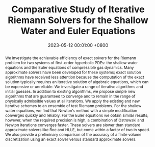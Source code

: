 ---
title:          " Comparative Study of Iterative Riemann Solvers for the Shallow Water and Euler Equations"
date:           2023-05-12 00:01:00 +0800
selected:       true
pub:            "Communications in Applied Mathematics and Computational Science"
pub_date:       "2023"
abstract: >-
  We investigate the achievable efficiency of exact solvers for the Riemann problem for two systems of first-order hyperbolic PDEs: the shallow water equations and the Euler equations of compressible gas dynamics. Many approximate solvers have been developed for these systems; exact solution algorithms have received less attention because the computation of the exact solution typically requires an iterative solution of algebraic equations, which can be expensive or unreliable. We investigate a range of iterative algorithms and initial guesses. In addition to existing algorithms, we propose simple new algorithms that are guaranteed to converge and to remain in the range of physically admissible values at all iterations. We apply the existing and new iterative schemes to an ensemble of test Riemann problems. For the shallow water equations, we find that Newton’s method with a simple modification converges quickly and reliably. For the Euler equations we obtain similar results; however, when the required precision is high, a combination of Ostrowski and Newton iterations converges faster. These solvers are slower than standard approximate solvers like Roe and HLLE, but come within a factor of two in speed. We also provide a preliminary comparison of the accuracy of a finite volume discretization using an exact solver versus standard approximate solvers.
# cover:          /assets/images/covers/2023_mayorga_etal.png 
authors:
- Carlos Muñoz-Moncayo#
- David I. Ketcheson
- Manuel Quezada de Luna
links:
  Code: https://github.com/carlosmunozmoncayo/fast-robust-exact-riemann-solvers
  Paper: https://msp.org/camcos/2023/18-1/p05.xhtml
---